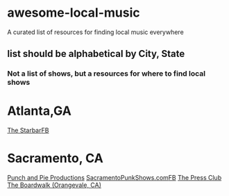 # awesome-local-music
A curated list of resources for finding local music everywhere


## list should be alphabetical by City, State

### Not a list of shows, but a resources for where to find local shows

# Atlanta,GA
[The Starbar](http://www.starbaratlanta.com)[FB](https://www.facebook.com/star.bar.142/)

# Sacramento, CA
[Punch and Pie Productions](https://www.facebook.com/PunchAndPieProductions/)
[SacramentoPunkShows.com](http://www.sacramentopunkshows.com)[FB](https://www.facebook.com/sacramentopunkshows)
[The Press Club](https://www.facebook.com/thepressclub/)
[The Boardwalk (Orangevale, CA)](https://www.facebook.com/theboardwalkrocks/)
